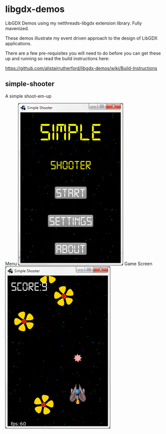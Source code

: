 libgdx-demos
============

LibGDX Demos using my netthreads-libgdx extension library. Fully mavenized.

These demos illustrate my event driven approach to the design of LibGDX applications.

There are a few pre-requisites you will need to do before you can get these up and running so read the build instructions here:

https://github.com/alistairrutherford/libgdx-demos/wiki/Build-Instructions


simple-shooter
--------------

A simple shoot-em-up

Menu ![Menu](https://github.com/alistairrutherford/images/raw/master/simple-shooter1.png) Game Screen ![Game Screen](https://github.com/alistairrutherford/images/raw/master/simple-shooter2.png)
